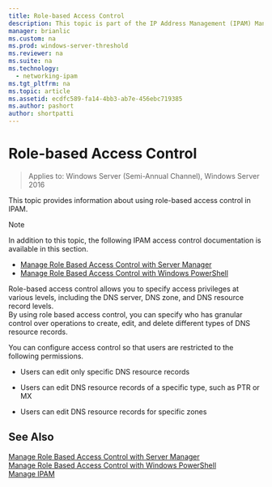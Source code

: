 ```yaml
---
title: Role-based Access Control
description: This topic is part of the IP Address Management (IPAM) Management guide in Windows Server 2016.
manager: brianlic
ms.custom: na
ms.prod: windows-server-threshold
ms.reviewer: na
ms.suite: na
ms.technology: 
  - networking-ipam
ms.tgt_pltfrm: na
ms.topic: article
ms.assetid: ecdfc589-fa14-4bb3-ab7e-456ebc719385
ms.author: pashort
author: shortpatti
---
```

# Role-based Access Control

>Applies to: Windows Server (Semi-Annual Channel), Windows Server 2016

This topic provides information about using role-based access control in IPAM.  
  
> [!NOTE]  
> In addition to this topic, the following IPAM access control  documentation is available in this section.  
>   
> -   [Manage Role Based Access Control with Server Manager](../../technologies/ipam/Manage-Role-Based-Access-Control-with-Server-Manager.md)  
> -   [Manage Role Based Access Control with Windows PowerShell](../../technologies/ipam/Manage-Role-Based-Access-Control-with-Windows-PowerShell.md)  
  
Role-based access control allows you to specify access privileges at various levels, including the DNS server, DNS zone, and DNS resource record levels.  
By using role based access control, you can specify who has granular control over operations to create, edit, and delete different types of DNS resource records.  
  
You can configure access control so that users are restricted to the following permissions.  
  
-   Users can edit only specific DNS resource records  
  
-   Users can edit DNS resource records of a specific type, such as PTR or MX  
  
-   Users can edit DNS resource records for specific zones  
  
## See Also  
[Manage Role Based Access Control with Server Manager](../../technologies/ipam/Manage-Role-Based-Access-Control-with-Server-Manager.md)  
[Manage Role Based Access Control with Windows PowerShell](../../technologies/ipam/Manage-Role-Based-Access-Control-with-Windows-PowerShell.md)  
[Manage IPAM](Manage-IPAM.md)  
  


